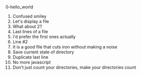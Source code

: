 0-hello_world
1. Confused smiley
2. Let's display a file
3. What about 2?
4. Last lines of a file
5. I'd prefer the first ones actually
6. Line #2
7. It is a good file that cuts iron without making a noise
8. Save current state of directory
9. Duplicate last line
10. No more javascript
11. Don't just count your directories, make your directories count
